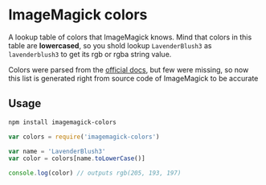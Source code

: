 # ImageMagick colors

A lookup table of colors that ImageMagick knows. Mind that colors in this table are **lowercased**, so you shold lookup `LavenderBlush3` as `lavenderblush3` to get its rgb or rgba string value.

Colors were parsed from the [official docs](http://www.imagemagick.org/script/color.php), but few were missing, so now this list is generated right from source code of ImageMagick to be accurate

## Usage

```bash
npm install imagemagick-colors
```

```js
var colors = require('imagemagick-colors')

var name = 'LavenderBlush3'
var color = colors[name.toLowerCase()]

console.log(color) // outputs rgb(205, 193, 197)
```
